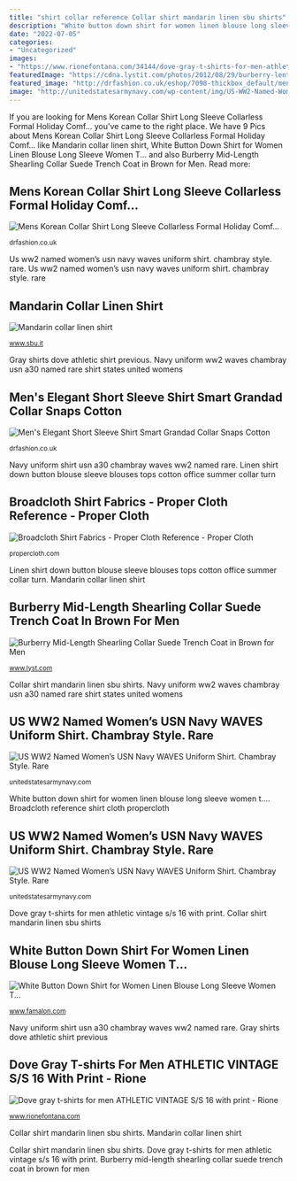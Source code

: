 ```yaml
---
title: "shirt collar reference Collar shirt mandarin linen sbu shirts"
description: "White button down shirt for women linen blouse long sleeve women t..."
date: "2022-07-05"
categories:
- "Uncategorized"
images:
- "https://www.rionefontana.com/34144/dove-gray-t-shirts-for-men-athletic-vintage-ss-16-with-print.jpg"
featuredImage: "https://cdna.lystit.com/photos/2012/08/29/burberry-lentil-brown-midlength-shearling-collar-suede-trench-coat-product-2-4602645-463024021.jpeg"
featured_image: "http://drfashion.co.uk/eshop/7098-thickbox_default/mens-korean-collar-shirt-long-sleeve-collarless-formal-holiday-comfort-slim-2495-casual-and-formal-shirts.jpg"
image: "http://unitedstatesarmynavy.com/wp-content/img/US-WW2-Named-Women-s-USN-Navy-WAVES-Uniform-Shirt-Chambray-Style-Rare-A30-03-gubv.jpg"
---
```


If you are looking for Mens Korean Collar Shirt Long Sleeve Collarless Formal Holiday Comf... you've came to the right place. We have 9 Pics about Mens Korean Collar Shirt Long Sleeve Collarless Formal Holiday Comf... like Mandarin collar linen shirt, White Button Down Shirt for Women Linen Blouse Long Sleeve Women T... and also Burberry Mid-Length Shearling Collar Suede Trench Coat in Brown for Men. Read more:

## Mens Korean Collar Shirt Long Sleeve Collarless Formal Holiday Comf...

![Mens Korean Collar Shirt Long Sleeve Collarless Formal Holiday Comf...](http://drfashion.co.uk/eshop/7098-thickbox_default/mens-korean-collar-shirt-long-sleeve-collarless-formal-holiday-comfort-slim-2495-casual-and-formal-shirts.jpg "Broadcloth shirt fabrics")

<small>drfashion.co.uk</small>

Us ww2 named women’s usn navy waves uniform shirt. chambray style. rare. Us ww2 named women’s usn navy waves uniform shirt. chambray style. rare

## Mandarin Collar Linen Shirt

![Mandarin collar linen shirt](https://www.sbu.it/3375-zoom_image/01275-classic-mandarin-collar-grey-linen-shirt.jpg "White button down shirt for women linen blouse long sleeve women t...")

<small>www.sbu.it</small>

Gray shirts dove athletic shirt previous. Navy uniform ww2 waves chambray usn a30 named rare shirt states united womens

## Men&#039;s Elegant Short Sleeve Shirt Smart Grandad Collar Snaps Cotton

![Men&#039;s Elegant Short Sleeve Shirt Smart Grandad Collar Snaps Cotton](http://drfashion.co.uk/eshop/7087-thickbox_default/mens-elegant-short-sleeve-shirt-smart-grandad-collar-snaps-cotton-uk-brand-2195-casual-and-formal-shirts.jpg "Mandarin collar linen shirt")

<small>drfashion.co.uk</small>

Navy uniform shirt usn a30 chambray waves ww2 named rare. Linen shirt down button blouse sleeve blouses tops cotton office summer collar turn

## Broadcloth Shirt Fabrics - Proper Cloth Reference - Proper Cloth

![Broadcloth Shirt Fabrics - Proper Cloth Reference - Proper Cloth](https://propercloth.com/reference/wp-content/uploads/2013/10/broadcloth-sample.jpg "Us ww2 named women’s usn navy waves uniform shirt. chambray style. rare")

<small>propercloth.com</small>

Linen shirt down button blouse sleeve blouses tops cotton office summer collar turn. Mandarin collar linen shirt

## Burberry Mid-Length Shearling Collar Suede Trench Coat In Brown For Men

![Burberry Mid-Length Shearling Collar Suede Trench Coat in Brown for Men](https://cdna.lystit.com/photos/2012/08/29/burberry-lentil-brown-midlength-shearling-collar-suede-trench-coat-product-2-4602645-463024021.jpeg "Broadcloth shirt fabrics")

<small>www.lyst.com</small>

Collar shirt mandarin linen sbu shirts. Navy uniform ww2 waves chambray usn a30 named rare shirt states united womens

## US WW2 Named Women’s USN Navy WAVES Uniform Shirt. Chambray Style. Rare

![US WW2 Named Women’s USN Navy WAVES Uniform Shirt. Chambray Style. Rare](http://unitedstatesarmynavy.com/wp-content/img/US-WW2-Named-Women-s-USN-Navy-WAVES-Uniform-Shirt-Chambray-Style-Rare-A30-04-swnk.jpg "Us ww2 named women’s usn navy waves uniform shirt. chambray style. rare")

<small>unitedstatesarmynavy.com</small>

White button down shirt for women linen blouse long sleeve women t.... Broadcloth reference shirt cloth propercloth

## US WW2 Named Women’s USN Navy WAVES Uniform Shirt. Chambray Style. Rare

![US WW2 Named Women’s USN Navy WAVES Uniform Shirt. Chambray Style. Rare](http://unitedstatesarmynavy.com/wp-content/img/US-WW2-Named-Women-s-USN-Navy-WAVES-Uniform-Shirt-Chambray-Style-Rare-A30-03-gubv.jpg "Linen shirt down button blouse sleeve blouses tops cotton office summer collar turn")

<small>unitedstatesarmynavy.com</small>

Dove gray t-shirts for men athletic vintage s/s 16 with print. Collar shirt mandarin linen sbu shirts

## White Button Down Shirt For Women Linen Blouse Long Sleeve Women T...

![White Button Down Shirt for Women Linen Blouse Long Sleeve Women T...](https://ae01.alicdn.com/kf/HTB1x0uSSQzoK1RjSZFlq6yi4VXa7/White-Button-Down-Shirt-for-Women-Linen-Blouse-Long-Sleeve-Women-Tops-and-Blouses-Cotton-Summer.jpg "Navy uniform shirt usn a30 chambray waves ww2 named rare")

<small>www.famalon.com</small>

Navy uniform shirt usn a30 chambray waves ww2 named rare. Gray shirts dove athletic shirt previous

## Dove Gray T-shirts For Men ATHLETIC VINTAGE S/S 16 With Print - Rione

![Dove gray t-shirts for men ATHLETIC VINTAGE S/S 16 with print - Rione](https://www.rionefontana.com/34144/dove-gray-t-shirts-for-men-athletic-vintage-ss-16-with-print.jpg "Broadcloth reference shirt cloth propercloth")

<small>www.rionefontana.com</small>

Collar shirt mandarin linen sbu shirts. Mandarin collar linen shirt

Collar shirt mandarin linen sbu shirts. Dove gray t-shirts for men athletic vintage s/s 16 with print. Burberry mid-length shearling collar suede trench coat in brown for men
